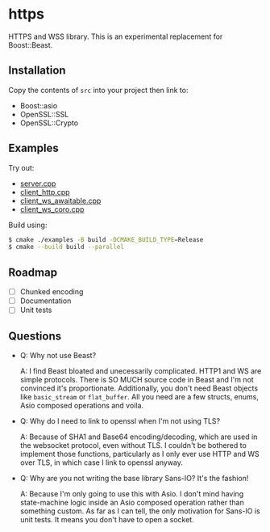 # https
HTTPS and WSS library.
This is an experimental replacement for Boost::Beast.

## Installation

Copy the contents of `src` into your project then link to:
- Boost::asio
- OpenSSL::SSL
- OpenSSL::Crypto 

## Examples

Try out:
- [server.cpp](examples/server.cpp)
- [client_http.cpp](examples/client_http.cpp)
- [client_ws_awaitable.cpp](examples/client_ws_awaitable.cpp)
- [client_ws_coro.cpp](examples/client_ws_coro.cpp)

Build using:

```bash
$ cmake ./examples -B build -DCMAKE_BUILD_TYPE=Release
$ cmake --build build --parallel
```

## Roadmap
- [ ] Chunked encoding
- [ ] Documentation
- [ ] Unit tests

## Questions

- Q: Why not use Beast?

  A: I find Beast bloated and unecessarily complicated. HTTP1 and WS are simple protocols. There is SO MUCH source code in Beast and I'm not convinced it's proportionate. Additionally, you don't need Beast objects like `basic_stream` or `flat_buffer`. All you need are a few structs, enums, Asio composed operations and voila.

- Q: Why do I need to link to openssl when I'm not using TLS?

  A: Because of SHA1 and Base64 encoding/decoding, which are used in the websocket protocol, even without TLS. I couldn't be bothered to implement those functions, particularly as I only ever use HTTP and WS over TLS, in which case I link to openssl anyway.

- Q: Why are you not writing the base library Sans-IO? It's the fashion!

  A: Because I'm only going to use this with Asio. I don't mind having state-machine logic inside an Asio composed operation rather than something custom. As far as I can tell, the only motivation for Sans-IO is unit tests. It means you don't have to open a socket.